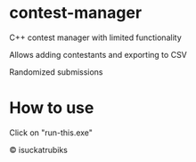 # contest-manager
C++ contest manager with limited functionality

Allows adding contestants and exporting to CSV

Randomized submissions
# How to use
Click on "run-this.exe"

© isuckatrubiks
